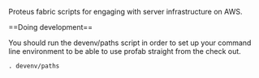 Proteus fabric scripts for engaging with server infrastructure on AWS.

==Doing development==

You should run the devenv/paths script in order to set up your command line environment to be able to use profab straight from the check out.

    . devenv/paths

